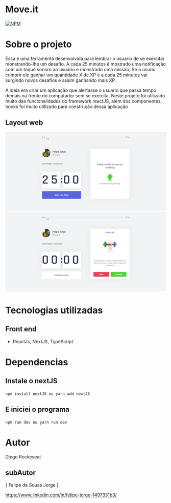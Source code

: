 # Move.it
[![NPM](https://img.shields.io/npm/l/react)](https://github.com/felipe-200/meu-site/blob/master/LICENSE) 

# Sobre o projeto

Essa é uma ferramenta desenvolvida para lembrar o usuario de se exercitar monstrando-lhe um desafio. 
A cada 25 minutos é mostrado uma notificação com um toque sonoro ao usuario e monstrado uma missão,
Se o usurio cumprir ele ganhar um quantidade X de XP e a cada 25 minutos vai surgindo novos desafios e assim ganhando mais XP.

A ideia era criar um aplicação que alertasse o usuario que passa tempo demais na frente do computador sem se exercita. 
Neste projeto foi utilizado muito das funcionalidades do framework reactJS, além dos componentes, hooks foi muito utilizado para construção dessa aplicação

## Layout web
![Web 1](https://github.com/felipe-200/moveit-next/blob/main/assets/web.png)
![Web 2](https://github.com/felipe-200/moveit-next/blob/main/assets/web1.png)


# Tecnologias utilizadas
## Front end
- ReactJs, NextJS, TypeScript

# Dependencias
## Instale o nextJS 
`
npm install nextJS
ou
yarn add nextJS
`
## E iniciei o programa
`
npm run dev
ou
yarn run dev
`


# Autor
Diego Rockeseat
## subAutor
{ Felipe de Sousa Jorge }

https://www.linkedin.com/in/felipe-jorge-1497331b3/
